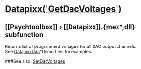 # [Datapixx('GetDacVoltages')](Datapixx-GetDacVoltages) 
## [[Psychtoolbox]] &#8250; [[Datapixx]].{mex*,dll} subfunction


Returns list of programmed voltages for all DAC output channels.  
See [DatapixxDac](DatapixxDac)\*Demo files for examples.  
  


###See also:
[SetDacVoltages](Datapixx-SetDacVoltages)
